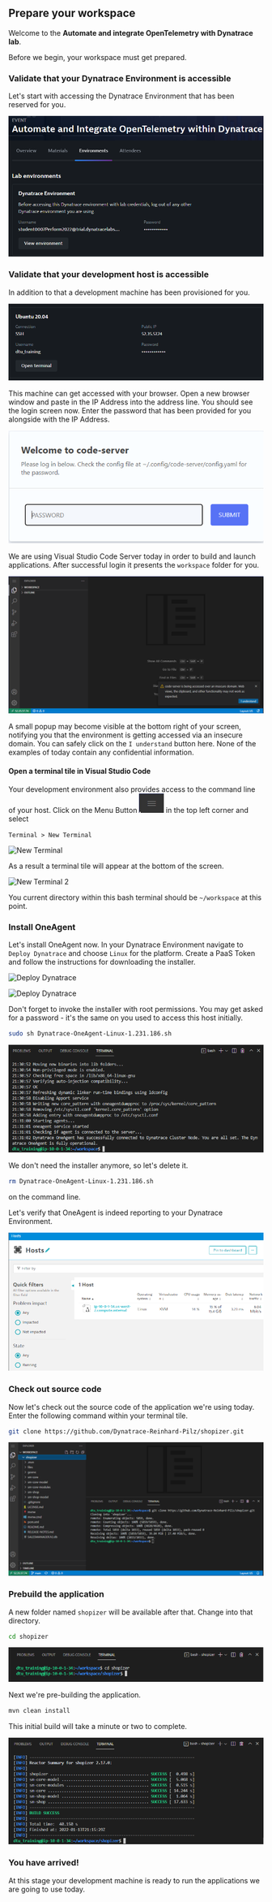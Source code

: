 ## Prepare your workspace

Welcome to the **Automate and integrate OpenTelemetry with Dynatrace lab**.

Before we begin, your workspace must get prepared.


### Validate that your Dynatrace Environment is accessible

Let's start with accessing the Dynatrace Environment that has been reserved for you.

![Access your environment](../../assets/images/access_environment.png)

### Validate that your development host is accessible

In addition to that a development machine has been provisioned for you.

![Development Machine](../../assets/images/ubuntu.png)

This machine can get accessed with your browser. Open a new browser window and paste in the IP Address into the address line. You should see the login screen now. Enter the password that has been provided for you alongside with the IP Address.

![Code Server Login](../../assets/images/code-server-login.png)

We are using Visual Studio Code Server today in order to build and launch applications. After successful login it presents the ``workspace`` folder for you.

![Code Server Login](../../assets/images/vs-code-first.png)

A small popup may become visible at the bottom right of your screen, notifying you that the environment is getting accessed via an insecure domain. You can safely click on the ``I understand`` button here. None of the examples of today contain any confidential information.

#### Open a terminal tile in Visual Studio Code
Your development environment also provides access to the command line of your host. Click on the Menu Button ![New Terminal](../../assets/images/menu-button.png) in the top left corner and select

```Terminal > New Terminal```

![New Terminal](../../assets/images/new-terminal.png)

As a result a terminal tile will appear at the bottom of the screen.

![New Terminal 2](../../assets/images/new-terminal-2.png)

You current directory within this bash terminal should be ``~/workspace`` at this point.

### Install OneAgent
Let's install OneAgent now. In your Dynatrace Environment navigate to ``Deploy Dynatrace`` and choose ``Linux`` for the platform. Create a PaaS Token and follow the instructions for downloading the installer.

![Deploy Dynatrace](../../assets/images/deploy-dynatrace.png)

![Deploy Dynatrace](../../assets/images/deploy-dynatrace-2.png)

Don't forget to invoke the installer with root permissions. You may get asked for a password - it's the same on you used to access this host initially.

```bash
sudo sh Dynatrace-OneAgent-Linux-1.231.186.sh
```

![Deploy Dynatrace](../../assets/images/deploy-dynatrace-3.png)

We don't need the installer anymore, so let's delete it. 
```bash
rm Dynatrace-OneAgent-Linux-1.231.186.sh
```
on the command line.

Let's verify that OneAgent is indeed reporting to your Dynatrace Environment.

![Deploy Dynatrace](../../assets/images/hosts.png)

### Check out source code
Now let's check out the source code of the application we're using today. Enter the following command within your terminal tile.
```bash
git clone https://github.com/Dynatrace-Reinhard-Pilz/shopizer.git
```
![New Terminal 2](../../assets/images/git-clone.png)

### Prebuild the application
A new folder named ``shopizer`` will be available after that. Change into that directory.
```bash
cd shopizer
```

![New Terminal 2](../../assets/images/cd-shopizer.png)

Next we're pre-building the application.
```bash
mvn clean install
```
This initial build will take a minute or two to complete.

![New Terminal 2](../../assets/images/mvn-clean-install.png)

### You have arrived!
At this stage your development machine is ready to run the applications we are going to use today.